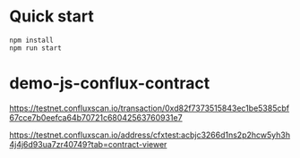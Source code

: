 # Quick start

```shell
npm install
npm run start
```
# demo-js-conflux-contract

https://testnet.confluxscan.io/transaction/0xd82f7373515843ec1be5385cbf67cce7b0eefca64b70721c68042563760931e7

https://testnet.confluxscan.io/address/cfxtest:acbjc3266d1ns2p2hcw5yh3h4j4j6d93ua7zr40749?tab=contract-viewer

